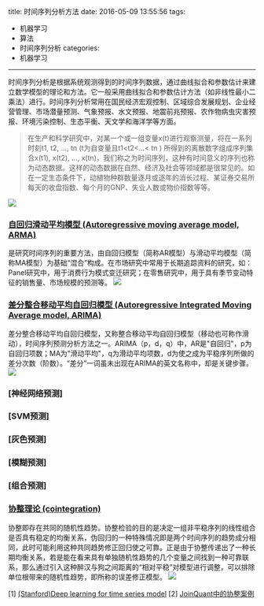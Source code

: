 title: 时间序列分析方法
date: 2016-05-09 13:55:56
tags:
- 机器学习
- 算法
- 时间序列分析
categories:
- 机器学习
-----------
时间序列分析是根据系统观测得到的时间序列数据，通过曲线拟合和参数估计来建立数学模型的理论和方法。它一般采用曲线拟合和参数估计方法（如非线性最小二乘法）进行。时间序列分析常用在国民经济宏观控制、区域综合发展规划、企业经营管理、市场潜量预测、气象预报、水文预报、地震前兆预报、农作物病虫灾害预报、环境污染控制、生态平衡、天文学和海洋学等方面。

> 在生产和科学研究中，对某一个或一组变量x(t)进行观察测量，将在一系列时刻t1, t2, …, tn (t为自变量且t1<t2<…< tn ) 所得到的离散数字组成序列集合x(t1), x(t2), …, x(tn)，我们称之为时间序列，这种有时间意义的序列也称为动态数据。这样的动态数据在自然、经济及社会等领域都是很常见的。如在一定生态条件下，动植物种群数量逐月或逐年的消长过程、某证券交易所每天的收盘指数、每个月的GNP、失业人数或物价指数等等。

![](/images/2016/time_series_analysis.jpg)

### [自回归滑动平均模型 (Autoregressive moving average model, ARMA)](https://zh.wikipedia.org/wiki/ARMA%E6%A8%A1%E5%9E%8B)
是研究时间序列的重要方法，由自回归模型（简称AR模型）与滑动平均模型（简称MA模型）为基础“混合”构成。在市场研究中常用于长期追踪资料的研究，如：Panel研究中，用于消费行为模式变迁研究；在零售研究中，用于具有季节变动特征的销售量、市场规模的预测等。
![](/images/2016/1-autoregressive-integrated-moving-average.jpg)

### [差分整合移动平均自回归模型 (Autoregressive Integrated Moving Average model, ARIMA)](https://zh.wikipedia.org/wiki/ARIMA%E6%A8%A1%E5%9E%8B)
差分整合移动平均自回归模型，又称整合移动平均自回归模型（移动也可称作滑动），时间序列预测分析方法之一。ARIMA（p，d，q）中，AR是"自回归"，p为自回归项数；MA为"滑动平均"，q为滑动平均项数，d为使之成为平稳序列所做的差分次数（阶数）。“差分”一词虽未出现在ARIMA的英文名称中，却是关键步骤。
![](/images/2016/2-autoregressive-integrated-moving-average.jpg)

### [神经网络预测]
### [SVM预测]
### [灰色预测]
### [模糊预测]
### [组合预测]

### [协整理论 (cointegration)](http://wiki.mbalib.com/wiki/%E5%8D%8F%E6%95%B4%E7%90%86%E8%AE%BA)
协整即存在共同的随机性趋势。协整检验的目的是决定一组非平稳序列的线性组合是否具有稳定的均衡关系，伪回归的一种特殊情况即是两个时间序列的趋势成分相同，此时可能利用这种共同趋势修正回归使之可靠。正是由于协整传递出了一种长期均衡关系，若是能在看来具有单独随机性趋势的几个变量之间找到一种可靠联系，那么通过引入这种醉汉与狗之间距离的“相对平稳”对模型进行调整，可以排除单位根带来的随机性趋势，即所称的误差修正模型。
![](/images/2016/cointegration1.jpg)

[1] [(Stanford)Deep learning for time series model](http://cs229.stanford.edu/proj2012/BussetiOsbandWong-DeepLearningForTimeSeriesModeling.pdf)
[2] [JoinQuant中的协整案例](https://www.joinquant.com/algorithm/index/edit?algorithmId=8d6377bc4f2b85a702e28251f49bbbef)
